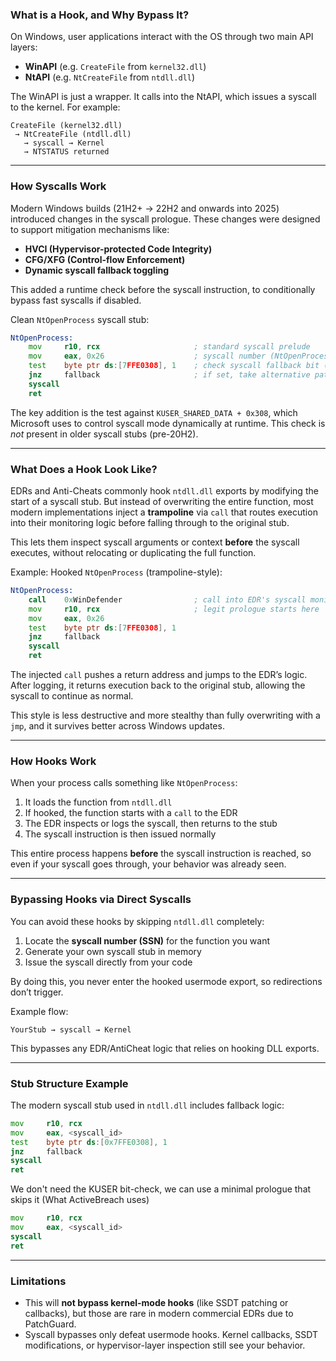 ### What is a Hook, and Why Bypass It?

On Windows, user applications interact with the OS through two main API layers:

- **WinAPI** (e.g. `CreateFile` from `kernel32.dll`)
- **NtAPI** (e.g. `NtCreateFile` from `ntdll.dll`)

The WinAPI is just a wrapper. It calls into the NtAPI, which issues a syscall to the kernel. For example:

```text
CreateFile (kernel32.dll)
 → NtCreateFile (ntdll.dll)
   → syscall → Kernel
   → NTSTATUS returned
```

---

### How Syscalls Work

Modern Windows builds (21H2+ → 22H2 and onwards into 2025) introduced changes in the syscall prologue. These changes were designed to support mitigation mechanisms like:

- **HVCI (Hypervisor-protected Code Integrity)**
- **CFG/XFG (Control-flow Enforcement)**
- **Dynamic syscall fallback toggling**

This added a runtime check before the syscall instruction, to conditionally bypass fast syscalls if disabled.

Clean `NtOpenProcess` syscall stub:

```asm
NtOpenProcess:
    mov     r10, rcx                     ; standard syscall prelude
    mov     eax, 0x26                    ; syscall number (NtOpenProcess) AKA Syscall Service Number 
    test    byte ptr ds:[7FFE0308], 1    ; check syscall fallback bit (KUSER_SHARED_DATA)
    jnz     fallback                     ; if set, take alternative path
    syscall
    ret
```

The key addition is the test against `KUSER_SHARED_DATA + 0x308`, which Microsoft uses to control syscall mode dynamically at runtime. This check is *not* present in older syscall stubs (pre-20H2).

---

### What Does a Hook Look Like?

EDRs and Anti-Cheats commonly hook `ntdll.dll` exports by modifying the start of a syscall stub. But instead of overwriting the entire function, most modern implementations inject a **trampoline** via `call` that routes execution into their monitoring logic before falling through to the original stub.

This lets them inspect syscall arguments or context **before** the syscall executes, without relocating or duplicating the full function.

Example: Hooked `NtOpenProcess` (trampoline-style):

```asm
NtOpenProcess:
    call    0xWinDefender                ; call into EDR's syscall monitor
    mov     r10, rcx                     ; legit prologue starts here
    mov     eax, 0x26
    test    byte ptr ds:[7FFE0308], 1
    jnz     fallback
    syscall
    ret
```

The injected `call` pushes a return address and jumps to the EDR’s logic. After logging, it returns execution back to the original stub, allowing the syscall to continue as normal.

This style is less destructive and more stealthy than fully overwriting with a `jmp`, and it survives better across Windows updates.

---

### How Hooks Work

When your process calls something like `NtOpenProcess`:

1. It loads the function from `ntdll.dll`
2. If hooked, the function starts with a `call` to the EDR
3. The EDR inspects or logs the syscall, then returns to the stub
4. The syscall instruction is then issued normally

This entire process happens **before** the syscall instruction is reached, so even if your syscall goes through, your behavior was already seen.

---

### Bypassing Hooks via Direct Syscalls

You can avoid these hooks by skipping `ntdll.dll` completely:

1. Locate the **syscall number (SSN)** for the function you want
2. Generate your own syscall stub in memory
3. Issue the syscall directly from your code

By doing this, you never enter the hooked usermode export, so redirections don’t trigger.

Example flow:

```text
YourStub → syscall → Kernel
```

This bypasses any EDR/AntiCheat logic that relies on hooking DLL exports.

---

### Stub Structure Example

The modern syscall stub used in `ntdll.dll` includes fallback logic:

```asm
mov     r10, rcx
mov     eax, <syscall_id>
test    byte ptr ds:[0x7FFE0308], 1
jnz     fallback
syscall
ret
```

We don't need the KUSER bit-check, we can use a minimal prologue that skips it (What ActiveBreach uses)

```asm
mov     r10, rcx
mov     eax, <syscall_id>
syscall
ret
```

---

### Limitations

- This will **not bypass kernel-mode hooks** (like SSDT patching or callbacks), but those are rare in modern commercial EDRs due to PatchGuard.
- Syscall bypasses only defeat usermode hooks. Kernel callbacks, SSDT modifications, or hypervisor-layer inspection still see your behavior.
